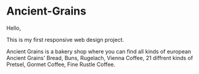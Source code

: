 # Ancient-Grains

Hello, 

This is my first responsive web design project.

Ancient Grains is a bakery shop where you can find all kinds of european Ancient Grains' Bread, Buns, Rugelach, Vienna Coffee, 21 diffrent kinds of Pretsel, Gormet Coffee, Fine Rustle Coffee.
